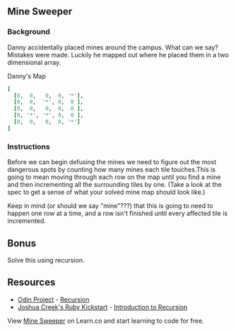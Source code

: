 

## Mine Sweeper

### Background

Danny accidentally placed mines around the campus.  What can we say? Mistakes were made. Luckily he mapped out where he placed them in a two dimensional array.

Danny's Map
```ruby
[
  [0,  0,   0,  0, '*'],
  [0,  0,  '*', 0,  0 ],
  [0,  0,   0,  0,  0 ],
  [0, '*', '*', 0,  0 ],
  [0,  0,   0,  0, '*']
]
```
### Instructions

Before we can begin defusing the mines we need to figure out the most dangerous spots by counting how many mines each tile touches.This is going to mean moving through each row on the map until you find a mine and then incrementing all the surrounding tiles by one. (Take a look at the spec to get a sense of what your solved mine map should look like.) 

Keep in mind (or should we say "mine"???) that this is going to need to happen one row at a time, and a row isn't finished until every affected tile is incremented.

## Bonus
Solve this using recursion.

## Resources
* [Odin Project](http://www.theodinproject.com/) - [Recursion](http://www.theodinproject.com/ruby-programming/recursive-methods)
* [Joshua Creek's Ruby Kickstart](http://vimeo.com/user3374111/videos) - [Introduction to Recursion](http://vimeo.com/24716767)
<p data-visibility='hidden'>View <a href='https://learn.co/lessons/hs-mine-sweeper' title='Mine Sweeper'>Mine Sweeper</a> on Learn.co and start learning to code for free.</p>
